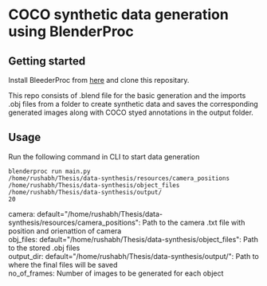 # COCO synthetic data generation using BlenderProc



## Getting started

Install BleederProc from [here](https://github.com/DLR-RM/BlenderProc) and clone this repositary.

This repo consists of .blend file for the basic generation and the imports .obj files from a folder to create synthetic data and saves the corresponding generated images along with COCO styed annotations in the output folder.

## Usage

Run the following command in CLI to start data generation 

```
blenderproc run main.py 
/home/rushabh/Thesis/data-synthesis/resources/camera_positions 
/home/rushabh/Thesis/data-synthesis/object_files
/home/rushabh/Thesis/data-synthesis/output/
20
```

camera: default="/home/rushabh/Thesis/data-synthesis/resources/camera_positions": Path to the camera .txt file with position and orienattion of camera\
obj_files: default="/home/rushabh/Thesis/data-synthesis/object_files": Path to the stored .obj files\
output_dir: default="/home/rushabh/Thesis/data-synthesis/output/": Path to where the final files will be saved\
no_of_frames: Number of images to be generated for each object
